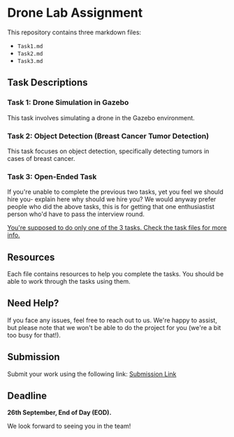 # Drone Lab Assignment

This repository contains three markdown files:

- `Task1.md`
- `Task2.md`
- `Task3.md`

## Task Descriptions

### Task 1: Drone Simulation in Gazebo
This task involves simulating a drone in the Gazebo environment.

### Task 2: Object Detection (Breast Cancer Tumor Detection)
This task focuses on object detection, specifically detecting tumors in cases of breast cancer.

### Task 3: Open-Ended Task
If you're unable to complete the previous two tasks, yet you feel we should hire you- explain here why should we hire you?
We would anyway prefer people who did the above tasks, this is for getting that one enthusiastist person who'd have to pass the interview round.

[You're supposed to do only one of the 3 tasks. Check the task files for more info.](#)

## Resources

Each file contains resources to help you complete the tasks. You should be able to work through the tasks using them.

## Need Help?

If you face any issues, feel free to reach out to us. We're happy to assist, but please note that we won't be able to do the project for you (we're a bit too busy for that!).

## Submission

Submit your work using the following link: [Submission Link](#)

## Deadline

**26th September, End of Day (EOD).**

We look forward to seeing you in the team!
